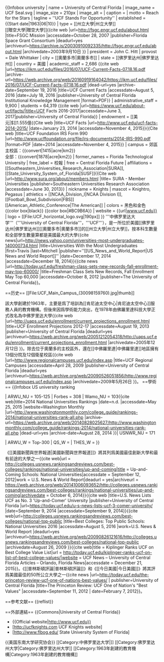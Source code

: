 {{Infobox university
| name                 = University of Central Florida
| image_name           = UCF Seal.svg
| image_size           = 210px
| image_alt            = 
| caption              = 
| motto                = Reach for the Stars <!-- WARNING: MOTTO IS NOT "Stands for Opportunity" SEE TALK PAGE -->
| tagline              = ''UCF Stands For Opportunity'' <!-- NOTE: "Stands for Opportunity" IS MARKETING SLOGAN OF UNIVERSITY -->
| established          = {{Start date|1963|06|10}}
| type                 = [[州立大學|州立大學]]<br />[[贈空大學|贈空大學]]<ref name="space_grant">{{cite web |url=http://fsgc.engr.ucf.edu/about.html |title=FSGC Mission |accessdate=October 28, 2007 |publisher=Florida Space Grant Consortium |deadurl=yes |archiveurl=https://archive.is/20030910092335/http://fsgc.engr.ucf.edu/about.html |archivedate=2003年9月10日 }}</ref>
| president            = John C. Hitt
| provost              = Dale Whittaker
| city                 = [[奧蘭多市|奧蘭多市]]
| state                = [[佛罗里达州|佛罗里达州]]
| country              = 美國
| academic_staff = 2,686 <ref name="facts_about_ucf1617">{{cite web |url=https://ikm.ucf.edu/files/2016/07/UCF-Current-Facts-07.18.16.pdf |archive-url=https://web.archive.org/web/20160919164042/https://ikm.ucf.edu/files/2016/07/UCF-Current-Facts-07.18.16.pdf |dead-url=yes |archive-date=September 19, 2016 |title=UCF Current Facts |accessdate=August 5, 2016 |date=July 18, 2016 |publisher=University of Central Florida Institutional Knowledge Management |format=PDF}}</ref>
| administrative_staff = 9,900 <ref name="facts_about_ucf1617"/>
| students = 64,319 <ref name="facts_about_ucf1617"/><ref name="UCF Facts 2016-2017">{{cite web |url=https://www.ucf.edu/about-ucf/facts/|title=UCF Facts 2016-2017|accessdate=June 3, 2017|publisher=University of Central Florida}}</ref>
| endowment            = [[美元|$]]1.555億<ref name="endowment">{{Cite web |title=UCF Facts |url=http://www.ucf.edu/ucf-facts-2014-2015/ |date=January 23, 2014 |accessdate=November 4, 2015}}</ref><ref>{{Cite web |title=UCF Foundation IRS Form 990 |url=http://www.ucffoundation.org/file/irs-documents/2014-IRS-990.pdf |format=PDF |date=2014 |accessdate=November 4, 2015}}</ref>
| campus               = 郊區<br />主校區：{{convert|1415|acre|km2}}<br />全部：{{convert|1878|acre|km2}}
| former_names         = Florida Technological University
| free_label           = 校報
| free                 = Central Florida Future
| affiliations         = [[Southeastern_Universities_Research_Association|SURA]], [[State_University_System_of_Florida|SUSF]]<ref>{{Cite web |url=http://www.sura.org/about/members.html |title= SURA - Member Universities |publisher=Southeastern Universities Research Association |accessdate=June 30, 2013}}</ref>
| nickname             = Knights
| mascot               = Knightro, Pegasus
| athletics            = [[NCAA_Division_I|NCAA Division I]], [[Football_Bowl_Subdivision|FBS]]<br />[[American_Athletic_Conference|The American]]
| colors               = 黑色和金色<br />{{color box|black}} {{color box|#BC9B6A}} 
| website              = {{url|www.ucf.edu}}
| logo                 = [[File:UCF_horizontal_logo.svg|190px]]
}}
'''中佛罗里达大学'''（'''University of Central Florida'''，'''UCF'''），是一所位於美國[[佛罗里达州|佛罗里达州]][[奧蘭多市|奧蘭多市]]的[[州立大學|州立大學]]，按本科生數量和全部學生數量算都是美國最大的大學<ref>{{cite news|url=http://news.yahoo.com/universities-most-undergraduates-140000734.html |title=Universities With the Most Undergraduates |first=Travis |last=Mitchell |publisher=''[[US_News_and_World_Report|US News and World Report]]'' |date=December 17, 2014 |accessdate=December 18, 2014}}</ref><ref>{{cite news |url=http://today.ucf.edu/freshman-class-sets-new-records-fall-enrollment-may-top-60000/ |title=Freshman Class Sets New Records, Fall Enrollment May Top 60,000 |accessdate=October 8, 2012 |publisher=The University of Central Florida}}</ref>。

==历史==
[[File:UCF_Main_Campus_(30098159760).jpg|thumb]]

該大學創建於1963年，主要是爲了培訓為[[肯尼迪太空中心|肯尼迪太空中心]]服務人員的教育機構。但後來因爲學術能力突出，在1978年由佛羅里達科技大學正式改名為中佛罗里达大學<ref>{{cite web |url=http://uaps.ucf.edu/enrollment/current_projections_enrollment.html |title=UCF Enrollment Projections 2012-17 |accessdate=August 19, 2013 |publisher=University of Central Florida |deadurl=yes |archiveurl=https://web.archive.org/web/20051212054318/http://uaps.ucf.edu/enrollment/current_projections_enrollment.html |archivedate=2005年12月12日 }}</ref>。除去位于奧蘭多的主校區外，還在[[中佛羅里達|中佛羅里達]]地區擁有13個分院及12個衛星校區<ref name="satellite">{{cite web |url=http://www.regionalcampuses.ucf.edu/index.asp |title=UCF Regional Campuses |accessdate=April 28, 2009 |publisher=University of Central Florida |deadurl=yes |archiveurl=https://web.archive.org/web/20090526051856/http://www.regionalcampuses.ucf.edu/index.asp |archivedate=2009年5月26日 }}</ref>。
==學術==
{{Infobox US university ranking
<!-- U.S. rankings -->
| ARWU_NU  = 105-125
| Forbes   = 308
| Wamo_NU  = 103<ref>{{cite web|title=2014 National Universities Rankings |date=n.d. |accessdate=May 25, 2015 |website=Washington Monthly |url=http://www.washingtonmonthly.com/college_guide/rankings-2014/national-universities-rank-all.php |archive-url=https://web.archive.org/web/20140828025627/http://www.washingtonmonthly.com/college_guide/rankings-2014/national-universities-rank-all.php |dead-url=yes |archive-date=August 28, 2014  }}</ref>| USNWR_NU = 171
<!-- Global rankings -->
| ARWU_W   = Top-300
| QS_W     =
| THES_W   =
}}

《[[美國新聞與世界報道|美國新聞與世界報道]]》將其列爲美國最佳創新大學和最有前途的大學之一<ref name="US News">{{cite web|url = http://colleges.usnews.rankingsandreviews.com/best-colleges/rankings/national-universities/up-and-coming|title = Up-and-Coming Schools: National Universities|accessdate = September 12, 2012|work = U.S. News & World Report|deadurl = yes|archiveurl = https://web.archive.org/web/20141006093652/http://colleges.usnews.rankingsandreviews.com/best-colleges/rankings/national-universities/up-and-coming|archivedate = October 6, 2014}}</ref><ref>{{cite web |title=U.S. News Lists UCF as No. 3 'Up-and-Comer' University |publisher=University of Central Florida |url=https://today.ucf.edu/u-s-news-lists-ucf-3-comer-university/ |date=September 9, 2014 |accessdate=September 9, 2014}}</ref><ref>{{cite web|url=http://colleges.usnews.rankingsandreviews.com/best-colleges/national-top-public |title=Best Colleges: Top Public Schools: National Universities 2016 |accessdate=August 5, 2016 |work=U.S. News & World Report |deadurl=yes |archiveurl=https://web.archive.org/web/20090826121616/http://colleges.usnews.rankingsandreviews.com/best-colleges/national-top-public |archivedate=August 26, 2009  }}</ref><ref>{{cite web|title = Kiplinger Ranks UCF on Best College Value List|url = http://today.ucf.edu/kiplinger-ranks-ucf-on-list-of-best-college-values/|website = UCF News – University of Central Florida Articles – Orlando, Florida News|accessdate = December 21, 2015}}</ref>。《[[普林斯頓評論|普林斯頓評論]]》和《[[今日美國|今日美國]]》將其評爲美國最佳的50所公立大學之一<ref>{{cite news |url=http://today.ucf.edu/the-princeton-review-ucf-one-of-nations-best-values/ | publisher=University of Central Florida |title=The Princeton Review: UCF One of Nation's "Best Values" |accessdate=September 11, 2012 | date=February 7, 2012}}</ref>。

==参考文献==
{{reflist}}

==外部連結==
{{Commons|University of Central Florida}}
* {{Official website|http://www.ucf.edu}}
* [http://ucfknights.com UCF Knights website]
* [http://www.flbog.edu/ State University System of Florida]

{{美国东南大学研究协会}}
[[Category:中佛罗里达大学|]]
[[Category:佛罗里达州大学|Category:佛罗里达州大学]]
[[Category:1963年創建的教育機構|Category:1963年創建的教育機構]]